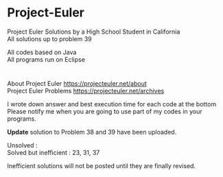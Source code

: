 # Project-Euler
Project Euler Solutions by a High School Student in California  
All solutions up to problem 39  
  
All codes based on Java  
All programs run on Eclipse
#  
  
About Project Euler https://projecteuler.net/about  
Project Euler Problems https://projecteuler.net/archives  
  
I wrote down answer and best execution time for each code at the bottom  
Please notify me when you are going to use part of my codes in your programs.  
  
**Update** solution to Problem 38 and 39 have been uploaded.  

Unsolved :   
Solved but inefficient : 23, 31, 37  
  
Inefficient solutions will not be posted until they are finally revised.
